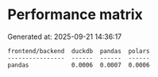 # Performance matrix

Generated at: 2025-09-21 14:36:17

```text
frontend/backend  duckdb  pandas  polars
----------------  ------  ------  ------
pandas            0.0006  0.0007  0.0006
```
